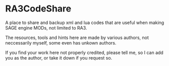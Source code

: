 # RA3CodeShare
A place to share and backup xml and lua codes that are useful when making SAGE engine MODs, not limited to RA3.

The resources, tools and hints here are made by various authors, not neccessarily myself, some even has unkown authors. 

If you find your work here not properly credited, please tell me, so I can add you as the author, or take it down if you request so.
